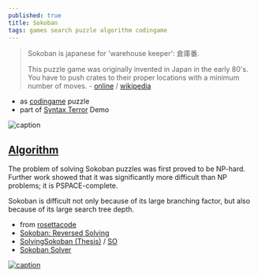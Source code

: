 ```yaml
---
published: true
title: Sokoban
tags: games search puzzle algorithm codingame
---
```

>  Sokoban is japanese for 'warehouse keeper': 倉庫番.
>
> This puzzle game was originally invented in Japan in the early 80's. You have to push crates to their proper locations with a minimum number of moves. - [online](https://sokoban.info/?4) / [wikipedia](https://en.wikipedia.org/wiki/Sokoban)

- as [codingame](https://www.codingame.com/contribute/view/5503f84edfcd721cec6c3352404e89bb9022) puzzle
- part of [Syntax Terror](http://www.pouet.net/prod.php?which=498) Demo

![caption](https://upload.wikimedia.org/wikipedia/commons/4/4b/Sokoban_ani.gif)

## [Algorithm](https://en.wikipedia.org/wiki/Sokoban#Scientific_research)
The problem of solving Sokoban puzzles was first proved to be NP-hard. Further work showed that it was significantly more difficult than NP problems; it is PSPACE-complete.

Sokoban is difficult not only because of its large branching factor, but also because of its large search tree depth.


- from [rosettacode](https://rosettacode.org/wiki/Sokoban)
- [Sokoban: Reversed Solving](http://liacs.leidenuniv.nl/~takesfw/pdf/sokoban.pdf)
- [SolvingSokoban (Thesis)](http://weetu.net/Timo-Virkkala-Solving-Sokoban-Masters-Thesis.pdf) / [SO](https://stackoverflow.com/questions/4237462/sokoban-solver-tips)
- [Sokoban Solver](https://arxiv.org/pdf/1807.00049v1.pdf)

[![caption](https://img.youtube.com/vi/mx4v8Z4zOIc/0.jpg)](https://www.youtube.com/watch?v=mx4v8Z4zOIc)
